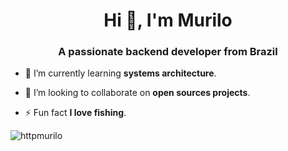 <h1 align="center">Hi 👋, I'm Murilo</h1>
<h3 align="center">A passionate backend developer from Brazil</h3>


- 🌱 I’m currently learning **systems architecture**.

- 👯 I’m looking to collaborate on **open sources projects**.

- ⚡ Fun fact **I love fishing**.


<p><img align="center" src="https://github-readme-streak-stats.herokuapp.com/?user=httpmurilo&" alt="httpmurilo" /></p>
